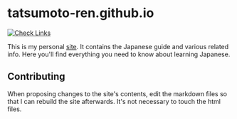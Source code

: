 # tatsumoto-ren.github.io

[![Check Links](https://github.com/tatsumoto-ren/tatsumoto-ren.github.io/actions/workflows/links.yml/badge.svg)](https://github.com/tatsumoto-ren/tatsumoto-ren.github.io/actions/workflows/links.yml)

This is my personal [site](https://tatsumoto-ren.github.io/).
It contains the Japanese guide and various related info.
Here you'll find everything you need to know about learning Japanese.

## Contributing

When proposing changes to the site's contents,
edit the markdown files so that I can rebuild the site afterwards.
It's not necessary to touch the html files.
